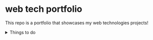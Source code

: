 # web tech portfolio
This repo is a portfolio that showcases my web technologies projects!
<details><summary>Things to do</summary>

## Features to implement
- [X] Dropdown in nav bar
- [X] Dark/light toggle
- [ ] [Devise Color Scheme](https://www.w3schools.com/cssref/css_colors.php)
## BTS
- [x] ~~Organize files!~~
## Features to improve
- [ ] nav bar
    - [ ] dark/light colors
    - [ ] transition/hover effect
- [ ] Dark/light toggle
    - [ ] button
- [ ] Reformat resources content
</details>
